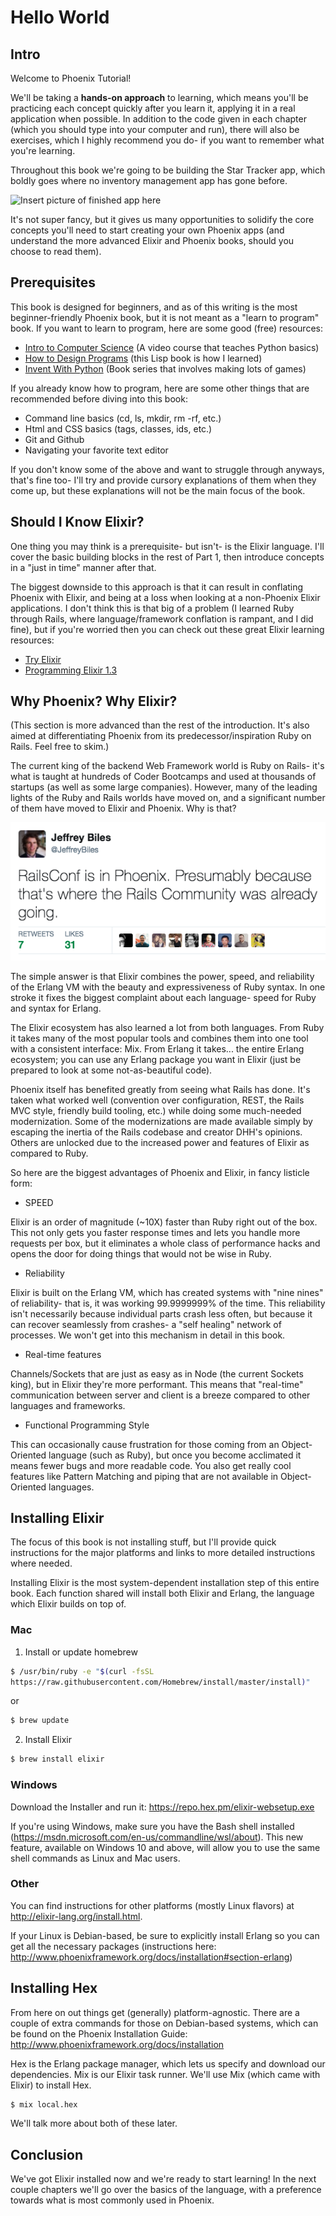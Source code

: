 # Hello World

## Intro

Welcome to Phoenix Tutorial!

We'll be taking a **hands-on approach** to learning, which means you'll be practicing each concept quickly after you learn it, applying it in a real application when possible.  In addition to the code given in each chapter (which you should type into your computer and run), there will also be exercises, which I highly recommend you do- if you want to remember what you're learning.

Throughout this book we're going to be building the Star Tracker app, which boldly goes where no inventory management app has gone before.

![Insert picture of finished app here]()

It's not super fancy, but it gives us many opportunities to solidify the core concepts you'll need to start creating your own Phoenix apps (and understand the more advanced Elixir and Phoenix books, should you choose to read them).

## Prerequisites

This book is designed for beginners, and as of this writing is the most beginner-friendly Phoenix book, but it is not meant as a "learn to program" book.  If you want to learn to program, here are some good (free) resources:

* [Intro to Computer Science](https://www.udacity.com/course/intro-to-computer-science--cs101) (A video course that teaches Python basics)
* [How to Design Programs](http://www.htdp.org/2003-09-26/) (this Lisp book is how I learned)
* [Invent With Python](http://inventwithpython.com/) (Book series that involves making lots of games)

If you already know how to program, here are some other things that are recommended before diving into this book:

* Command line basics (cd, ls, mkdir, rm -rf, etc.)
* Html and CSS basics (tags, classes, ids, etc.)
* Git and Github
* Navigating your favorite text editor

If you don't know some of the above and want to struggle through anyways, that's fine too- I'll try and provide cursory explanations of them when they come up, but these explanations will not be the main focus of the book.

## Should I Know Elixir?

One thing you may think is a prerequisite- but isn't- is the Elixir language. I'll cover the basic building blocks in the rest of Part 1, then introduce concepts in a "just in time" manner after that.

The biggest downside to this approach is that it can result in conflating Phoenix with Elixir, and being at a loss when looking at a non-Phoenix Elixir applications.  I don't think this is that big of a problem (I learned Ruby through Rails, where language/framework conflation is rampant, and I did fine), but if you're worried then you can check out these great Elixir learning resources:

* [Try Elixir](https://www.codeschool.com/courses/try-elixir)
* [Programming Elixir 1.3](https://pragprog.com/book/elixir13/programming-elixir-1-3)

## Why Phoenix? Why Elixir?

(This section is more advanced than the rest of the introduction.  It's also aimed at differentiating Phoenix from its predecessor/inspiration Ruby on Rails.  Feel free to skim.)

The current king of the backend Web Framework world is Ruby on Rails- it's what is taught at hundreds of Coder Bootcamps and used at thousands of startups (as well as some large companies).  However, many of the leading lights of the Ruby and Rails worlds have moved on, and a significant number of them have moved to Elixir and Phoenix.  Why is that?

![Twitter joke about Rails and Phoenix](../images/01/ruby-to-phoenix-joke.png)

The simple answer is that Elixir combines the power, speed, and reliability of the Erlang VM with the beauty and expressiveness of Ruby syntax.  In one stroke it fixes the biggest complaint about each language- speed for Ruby and syntax for Erlang.

The Elixir ecosystem has also learned a lot from both languages.  From Ruby it takes many of the most popular tools and combines them into one tool with a consistent interface: Mix.  From Erlang it takes... the entire Erlang ecosystem; you can use any Erlang package you want in Elixir (just be prepared to look at some not-as-beautiful code).

Phoenix itself has benefited greatly from seeing what Rails has done.  It's taken what worked well (convention over configuration, REST, the Rails MVC style, friendly build tooling, etc.) while doing some much-needed modernization.  Some of the modernizations are made available simply by escaping the inertia of the Rails codebase and creator DHH's opinions.  Others are unlocked due to the increased power and features of Elixir as compared to Ruby.

So here are the biggest advantages of Phoenix and Elixir, in fancy listicle form:

* SPEED

Elixir is an order of magnitude (~10X) faster than Ruby right out of the box.  This not only gets you faster response times and lets you handle more requests per box, but it eliminates a whole class of performance hacks and opens the door for doing things that would not be wise in Ruby.

* Reliability

Elixir is built on the Erlang VM, which has created systems with "nine nines" of reliability- that is, it was working 99.9999999% of the time.  This reliability isn't necessarily because individual parts crash less often, but because it can recover seamlessly from crashes- a "self healing" network of processes.  We won't get into this mechanism in detail in this book.

* Real-time features

Channels/Sockets that are just as easy as in Node (the current Sockets king), but in Elixir they're more performant.  This means that "real-time" communication between server and client is a breeze compared to other languages and frameworks.

* Functional Programming Style

This can occasionally cause frustration for those coming from an Object-Oriented language (such as Ruby), but once you become acclimated it means fewer bugs and more readable code.  You also get really cool features like Pattern Matching and piping that are not available in Object-Oriented languages.


## Installing Elixir

The focus of this book is not installing stuff, but I'll provide quick instructions for the major platforms and links to more detailed instructions where needed.

Installing Elixir is the most system-dependent installation step of this entire book.  Each function shared will install both Elixir and Erlang, the language which Elixir builds on top of.

### Mac

1. Install or update homebrew

```bash
$ /usr/bin/ruby -e "$(curl -fsSL
https://raw.githubusercontent.com/Homebrew/install/master/install)"
```

or

```bash
$ brew update
```

2. Install Elixir

```bash
$ brew install elixir
```

### Windows

Download the Installer and run it: https://repo.hex.pm/elixir-websetup.exe

If you're using Windows, make sure you have the Bash shell installed (https://msdn.microsoft.com/en-us/commandline/wsl/about).  This new feature, available on Windows 10 and above, will allow you to use the same shell commands as Linux and Mac users.

### Other

You can find instructions for other platforms (mostly Linux flavors) at http://elixir-lang.org/install.html.

If your Linux is Debian-based, be sure to explicitly install Erlang so you can get all the necessary packages (instructions here:
http://www.phoenixframework.org/docs/installation#section-erlang)

## Installing Hex

From here on out things get (generally) platform-agnostic.  There are a couple of extra commands for those on Debian-based systems, which can be found on the Phoenix Installation Guide: http://www.phoenixframework.org/docs/installation

Hex is the Erlang package manager, which lets us specify and download our dependencies.  Mix is our Elixir task runner.  We'll use Mix (which came with Elixir) to install Hex.

```bash
$ mix local.hex
```

We'll talk more about both of these later.

## Conclusion

We've got Elixir installed now and we're ready to start learning!  In the next couple chapters we'll go over the basics of the language, with a preference towards what is most commonly used in Phoenix.
